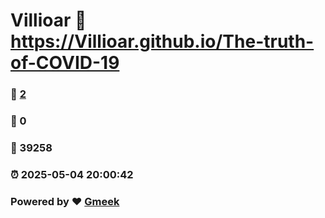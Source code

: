 # Villioar :link: https://Villioar.github.io/The-truth-of-COVID-19 
### :page_facing_up: [2](https://Villioar.github.io/The-truth-of-COVID-19/tag.html) 
### :speech_balloon: 0 
### :hibiscus: 39258 
### :alarm_clock: 2025-05-04 20:00:42 
### Powered by :heart: [Gmeek](https://github.com/Meekdai/Gmeek)
